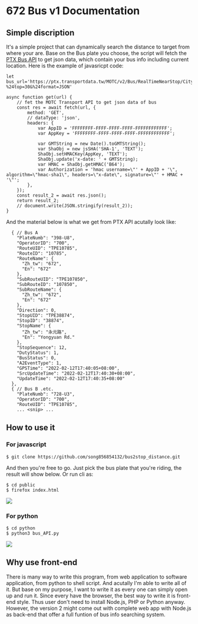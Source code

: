 # 672 Bus v1 Documentation

## Simple discription

It's a simple project that can dynamically search the distance to target from where your are. Base on the Bus plate you choose, the script will fetch the [PTX Bus API](https://ptx.transportdata.tw/MOTC/) to get json data, which contain your bus info including current location.
Here is the example of javasricpt code:
```javascript=
let bus_url='https://ptx.transportdata.tw/MOTC/v2/Bus/RealTimeNearStop/City/Taipei/672?%24top=30&%24format=JSON'

async function get(url) {
    // fet the MOTC Transport API to get json data of bus
    const res = await fetch(url, {
        method: 'GET',
        // dataType: 'json',
        headers: {
            var AppID = 'FFFFFFFF-FFFF-FFFF-FFFF-FFFFFFFFFFFF';
            var AppKey = 'FFFFFFFF-FFFF-FFFF-FFFF-FFFFFFFFFFFF';

            var GMTString = new Date().toGMTString();
            var ShaObj = new jsSHA('SHA-1', 'TEXT');
            ShaObj.setHMACKey(AppKey, 'TEXT');
            ShaObj.update('x-date: ' + GMTString);
            var HMAC = ShaObj.getHMAC('B64');
            var Authorization = 'hmac username=\"' + AppID + '\", algorithm=\"hmac-sha1\", headers=\"x-date\", signature=\"' + HMAC + '\"';
        },
    });
    const result_2 = await res.json();
    return result_2;
    // document.write(JSON.stringify(result_2));
}
```
And the material below is what we get from PTX API acutally look like:
```json=
  { // Bus A
    "PlateNumb": "398-U8",
    "OperatorID": "700",
    "RouteUID": "TPE10785",
    "RouteID": "10785",
    "RouteName": {
      "Zh_tw": "672",
      "En": "672"
    },
    "SubRouteUID": "TPE107850",
    "SubRouteID": "107850",
    "SubRouteName": {
      "Zh_tw": "672",
      "En": "672"
    },
    "Direction": 0,
    "StopUID": "TPE38874",
    "StopID": "38874",
    "StopName": {
      "Zh_tw": "永元路",
      "En": "Yongyuan Rd."
    },
    "StopSequence": 12,
    "DutyStatus": 1,
    "BusStatus": 0,
    "A2EventType": 1,
    "GPSTime": "2022-02-12T17:40:05+08:00",
    "SrcUpdateTime": "2022-02-12T17:40:30+08:00",
    "UpdateTime": "2022-02-12T17:40:35+08:00"
  },
  { // Bus B .etc.
    "PlateNumb": "728-U3",
    "OperatorID": "700",
    "RouteUID": "TPE10785",
    ... <snip> ...
```

## How to use it
### For javascript
```shell=
$ git clone https://github.com/song856854132/bus2stop_distance.git
```
And then you're free to go. Just pick the bus plate that you're riding, the result will show below.
Or run cli as:
```shell=
$ cd public
$ firefox index.html 
```
![](https://i.imgur.com/PbIsUgY.png)

### For python
```python=
$ cd python
$ python3 bus_API.py
```
![](https://i.imgur.com/pd0XP93.png)

## Why use front-end
There is many way to write this program, from web application to software application, from python to shell script. And acutally I'm able to write all of it. But base on my purpose, I want to write it as every one can simply open up and run it. Since every have the browser, the best way to write it is front-end style. Thus user don't need to install Node.js, PHP or Python anyway. However, the version 2 might come out with complete web app with Node.js as back-end that offer a full funtion of bus info searching system.